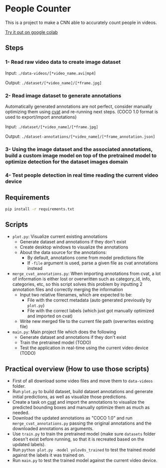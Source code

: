 # People Counter

This is a project to make a CNN able to accurately count people in videos.

[Try it out on google colab](https://colab.research.google.com/drive/12H9n7k-PrRxawqukzgTbwYUXutNQpKYx)

## Steps

### 1- Read raw video data to create image dataset

Input: `./data-videos/[*video_name.avi|mp4]`

Output: `./dataset/[*video_name]/[*frame.jpg]`

### 2- Read image dataset to generate annotations

Automatically generated annotations are not perfect, consider manually optimizing them using [cvat](https://app.cvat.ai) and re-running next steps. (COCO 1.0 format is used to export/import annotations)

Input: `./dataset/[*video_name]/[*frame.jpg]`

Output: `./dataset-annotations/[*video_name]/[*frame_annotation.json]`

### 3- Using the image dataset and the associated annotations, build a custom image model on top of the pretrained model to optimize detection for the dataset images domain

### 4- Test people detection in real time reading the current video device

## Requirements

```bash
pip install -r requirements.txt
```

## Scripts

- `plot.py`: Visualize current existing annotations
  - Generate dataset and annotations if they don't exist
  - Create desktop windows to visualize the annotations
  - About the data source for the annotations:
    - By default, annotations come from model predictions file
    - If `-file` argument is used, parse a given file as cvat annotations instead
- `merge_cvat_annotations.py`: When importing annotations from cvat, a lot of information is either lost or overwritten such as category_id, info, categories, etc, so this script solves this problem by inputting 2 annotation files and correctly merging the information
  - Input two relative filenames, which are expected to be:
    - File with the correct metadata (auto generated previously by `plot.py`)
    - File with the correct labels (which just got manually optimized and imported on cvat)
  - Write new merged file to the current file path (overwrites existing file)
- `main.py`: Main project file which does the following
  - Generate dataset and annotations if they don't exist
  - Train the pretrained model (TODO)
  - Test the application in real-time using the current video device (TODO)

## Practical overview (How to use those scripts)

- First of all download some video files and move them to `data-videos` folder.
- Run `plot.py` to build dataset, build dataset annotations and generate initial predictions, as well as visualize those predictions.
- Create a task on [cvat](https://app.cvat.ai) and import the annotations to visualize the predicted bounding boxes and manually optimize them as much as needed.
- Download the updated annotations as "COCO 1.0" and run `merge_cvat_annotations.py` passing the original annotations and the downloaded annotations as arguments.
- Use `train.py` to train the pretrained model (make sure `datasets` folder doesn't exist before running, so that it is recreated based on the updated labels).
- Run `python plot.py -model yolov8s_trained` to test the trained model against the labels it was trained on.
- Run `main.py` to test the trained model against the current video device.
